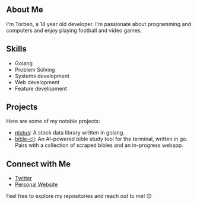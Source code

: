 ## About Me
I'm Torben, a 14 year old developer. I'm passionate about programming and computers and enjoy playing football and video games.

## Skills
- Golang
- Problem Solving
- Systems development
- Web development
- Feature development

## Projects
Here are some of my notable projects:
- [plutus](https://github.com/torbenconto/plutus): A stock data library written in golang.
- [bible-cli](https://github.com/torbenconto/bible-cli): An AI-powered bible study tool for the terminal, written in go. Pairs with a collection of scraped bibles and an in-progress webapp.

## Connect with Me
- [Twitter](https://twitter.com/tconto_tech)
- [Personal Website](https://tconto.tech)

Feel free to explore my repositories and reach out to me! 😊
